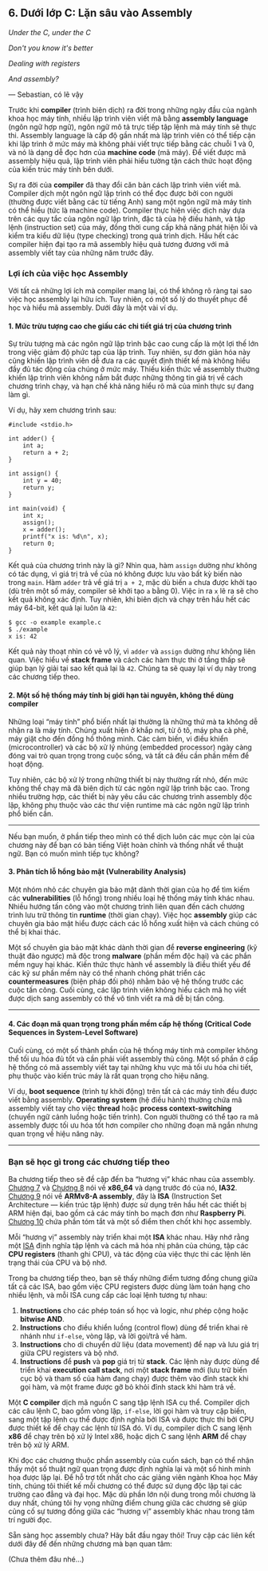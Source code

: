 ## 6. Dưới lớp C: Lặn sâu vào Assembly

*Under the C, under the C*  

*Don't you know it's better*  

*Dealing with registers*  

*And assembly?*  

— Sebastian, có lẽ vậy  

Trước khi **compiler** (trình biên dịch) ra đời trong những ngày đầu của ngành khoa học máy tính, nhiều lập trình viên viết mã bằng **assembly language** (ngôn ngữ hợp ngữ), ngôn ngữ mô tả trực tiếp tập lệnh mà máy tính sẽ thực thi. Assembly language là cấp độ gần nhất mà lập trình viên có thể tiếp cận khi lập trình ở mức máy mà không phải viết trực tiếp bằng các chuỗi 1 và 0, và nó là dạng dễ đọc hơn của **machine code** (mã máy). Để viết được mã assembly hiệu quả, lập trình viên phải hiểu tường tận cách thức hoạt động của kiến trúc máy tính bên dưới.  

Sự ra đời của **compiler** đã thay đổi căn bản cách lập trình viên viết mã. Compiler dịch một ngôn ngữ lập trình có thể đọc được bởi con người (thường được viết bằng các từ tiếng Anh) sang một ngôn ngữ mà máy tính có thể hiểu (tức là machine code). Compiler thực hiện việc dịch này dựa trên các quy tắc của ngôn ngữ lập trình, đặc tả của hệ điều hành, và tập lệnh (instruction set) của máy, đồng thời cung cấp khả năng phát hiện lỗi và kiểm tra kiểu dữ liệu (type checking) trong quá trình dịch. Hầu hết các compiler hiện đại tạo ra mã assembly hiệu quả tương đương với mã assembly viết tay của những năm trước đây.  

### Lợi ích của việc học Assembly

Với tất cả những lợi ích mà compiler mang lại, có thể không rõ ràng tại sao việc học assembly lại hữu ích. Tuy nhiên, có một số lý do thuyết phục để học và hiểu mã assembly. Dưới đây là một vài ví dụ.  

#### 1. Mức trừu tượng cao che giấu các chi tiết giá trị của chương trình

Sự trừu tượng mà các ngôn ngữ lập trình bậc cao cung cấp là một lợi thế lớn trong việc giảm độ phức tạp của lập trình. Tuy nhiên, sự đơn giản hóa này cũng khiến lập trình viên dễ đưa ra các quyết định thiết kế mà không hiểu đầy đủ tác động của chúng ở mức máy. Thiếu kiến thức về assembly thường khiến lập trình viên không nắm bắt được những thông tin giá trị về cách chương trình chạy, và hạn chế khả năng hiểu rõ mã của mình thực sự đang làm gì.  

Ví dụ, hãy xem chương trình sau:  

```
#include <stdio.h>

int adder() {
    int a;
    return a + 2;
}

int assign() {
    int y = 40;
    return y;
}

int main(void) {
    int x;
    assign();
    x = adder();
    printf("x is: %d\n", x);
    return 0;
}
```

Kết quả của chương trình này là gì? Nhìn qua, hàm `assign` dường như không có tác dụng, vì giá trị trả về của nó không được lưu vào bất kỳ biến nào trong `main`. Hàm `adder` trả về giá trị `a + 2`, mặc dù biến `a` chưa được khởi tạo (dù trên một số máy, compiler sẽ khởi tạo `a` bằng 0). Việc in ra `x` lẽ ra sẽ cho kết quả không xác định. Tuy nhiên, khi biên dịch và chạy trên hầu hết các máy 64-bit, kết quả lại luôn là `42`:  

```
$ gcc -o example example.c
$ ./example
x is: 42
```

Kết quả này thoạt nhìn có vẻ vô lý, vì `adder` và `assign` dường như không liên quan. Việc hiểu về **stack frame** và cách các hàm thực thi ở tầng thấp sẽ giúp bạn lý giải tại sao kết quả lại là `42`. Chúng ta sẽ quay lại ví dụ này trong các chương tiếp theo.  

#### 2. Một số hệ thống máy tính bị giới hạn tài nguyên, không thể dùng compiler

Những loại “máy tính” phổ biến nhất lại thường là những thứ mà ta không dễ nhận ra là máy tính. Chúng xuất hiện ở khắp nơi, từ ô tô, máy pha cà phê, máy giặt cho đến đồng hồ thông minh. Các cảm biến, vi điều khiển (microcontroller) và các bộ xử lý nhúng (embedded processor) ngày càng đóng vai trò quan trọng trong cuộc sống, và tất cả đều cần phần mềm để hoạt động.  

Tuy nhiên, các bộ xử lý trong những thiết bị này thường rất nhỏ, đến mức không thể chạy mã đã biên dịch từ các ngôn ngữ lập trình bậc cao. Trong nhiều trường hợp, các thiết bị này yêu cầu các chương trình assembly độc lập, không phụ thuộc vào các thư viện runtime mà các ngôn ngữ lập trình phổ biến cần.  

---

Nếu bạn muốn, ở phần tiếp theo mình có thể dịch luôn các mục còn lại của chương này để bạn có bản tiếng Việt hoàn chỉnh và thống nhất về thuật ngữ. Bạn có muốn mình tiếp tục không?

#### 3. Phân tích lỗ hổng bảo mật (Vulnerability Analysis)

Một nhóm nhỏ các chuyên gia bảo mật dành thời gian của họ để tìm kiếm các **vulnerabilities** (lỗ hổng) trong nhiều loại hệ thống máy tính khác nhau. Nhiều hướng tấn công vào một chương trình liên quan đến cách chương trình lưu trữ thông tin **runtime** (thời gian chạy). Việc học **assembly** giúp các chuyên gia bảo mật hiểu được cách các lỗ hổng xuất hiện và cách chúng có thể bị khai thác.  

Một số chuyên gia bảo mật khác dành thời gian để **reverse engineering** (kỹ thuật đảo ngược) mã độc trong **malware** (phần mềm độc hại) và các phần mềm nguy hại khác. Kiến thức thực hành về assembly là điều thiết yếu để các kỹ sư phần mềm này có thể nhanh chóng phát triển các **countermeasures** (biện pháp đối phó) nhằm bảo vệ hệ thống trước các cuộc tấn công. Cuối cùng, các lập trình viên không hiểu cách mã họ viết được dịch sang assembly có thể vô tình viết ra mã dễ bị tấn công.  

---

#### 4. Các đoạn mã quan trọng trong phần mềm cấp hệ thống (Critical Code Sequences in System-Level Software)

Cuối cùng, có một số thành phần của hệ thống máy tính mà compiler không thể tối ưu hóa đủ tốt và cần phải viết assembly thủ công. Một số phần ở cấp hệ thống có mã assembly viết tay tại những khu vực mà tối ưu hóa chi tiết, phụ thuộc vào kiến trúc máy là rất quan trọng cho hiệu năng.  

Ví dụ, **boot sequence** (trình tự khởi động) trên tất cả các máy tính đều được viết bằng assembly. **Operating system** (hệ điều hành) thường chứa mã assembly viết tay cho việc **thread** hoặc **process context-switching** (chuyển ngữ cảnh luồng hoặc tiến trình). Con người thường có thể tạo ra mã assembly được tối ưu hóa tốt hơn compiler cho những đoạn mã ngắn nhưng quan trọng về hiệu năng này.  

---

### Bạn sẽ học gì trong các chương tiếp theo

Ba chương tiếp theo sẽ đề cập đến ba “hương vị” khác nhau của assembly.  
[Chương 7](../C7-x86_64/index.html#_x64_assembly_chapter) và [Chương 8](../C8-IA32/index.html#_IA32_assembly_chapter) nói về **x86_64** và dạng trước đó của nó, **IA32**.  
[Chương 9](../C9-ARM64/index.html#_a64_assembly_chapter) nói về **ARMv8-A assembly**, đây là **ISA** (Instruction Set Architecture — kiến trúc tập lệnh) được sử dụng trên hầu hết các thiết bị ARM hiện đại, bao gồm cả các máy tính bo mạch đơn như **Raspberry Pi**.  
[Chương 10](../C10-asm_takeaways/index.html#_assembly_summary) chứa phần tóm tắt và một số điểm then chốt khi học assembly.  

Mỗi “hương vị” assembly này triển khai một **ISA** khác nhau. Hãy nhớ rằng một [ISA](../C5-Arch/index.html#_what_von_neumann_knew_computer_architecture) định nghĩa tập lệnh và cách mã hóa nhị phân của chúng, tập các **CPU registers** (thanh ghi CPU), và tác động của việc thực thi các lệnh lên trạng thái của CPU và bộ nhớ.  

Trong ba chương tiếp theo, bạn sẽ thấy những điểm tương đồng chung giữa tất cả các ISA, bao gồm việc CPU registers được dùng làm toán hạng cho nhiều lệnh, và mỗi ISA cung cấp các loại lệnh tương tự nhau:  

1. **Instructions** cho các phép toán số học và logic, như phép cộng hoặc **bitwise AND**.  
2. **Instructions** cho điều khiển luồng (control flow) dùng để triển khai rẽ nhánh như `if-else`, vòng lặp, và lời gọi/trả về hàm.  
3. **Instructions** cho di chuyển dữ liệu (data movement) để nạp và lưu giá trị giữa CPU registers và bộ nhớ.  
4. **Instructions** để **push** và **pop** giá trị từ **stack**. Các lệnh này được dùng để triển khai **execution call stack**, nơi một **stack frame** mới (lưu trữ biến cục bộ và tham số của hàm đang chạy) được thêm vào đỉnh stack khi gọi hàm, và một frame được gỡ bỏ khỏi đỉnh stack khi hàm trả về.  

Một **C compiler** dịch mã nguồn C sang tập lệnh ISA cụ thể. Compiler dịch các câu lệnh C, bao gồm vòng lặp, `if-else`, lời gọi hàm và truy cập biến, sang một tập lệnh cụ thể được định nghĩa bởi ISA và được thực thi bởi CPU được thiết kế để chạy các lệnh từ ISA đó. Ví dụ, compiler dịch C sang lệnh **x86** để chạy trên bộ xử lý Intel x86, hoặc dịch C sang lệnh **ARM** để chạy trên bộ xử lý ARM.  

Khi đọc các chương thuộc phần assembly của cuốn sách, bạn có thể nhận thấy một số thuật ngữ quan trọng được định nghĩa lại và một số hình minh họa được lặp lại. Để hỗ trợ tốt nhất cho các giảng viên ngành Khoa học Máy tính, chúng tôi thiết kế mỗi chương có thể được sử dụng độc lập tại các trường cao đẳng và đại học. Mặc dù phần lớn nội dung trong mỗi chương là duy nhất, chúng tôi hy vọng những điểm chung giữa các chương sẽ giúp củng cố sự tương đồng giữa các “hương vị” assembly khác nhau trong tâm trí người đọc.  

Sẵn sàng học assembly chưa? Hãy bắt đầu ngay thôi! Truy cập các liên kết dưới đây để đến những chương mà bạn quan tâm:

(Chưa thêm đâu nhé...)